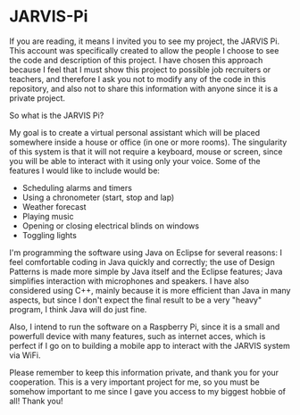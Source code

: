 # JARVIS-Pi

 If you are reading, it means I invited you to see my project, the JARVIS Pi.
 This account was specifically created to allow the people I choose to see the code and description of this project. I have chosen this approach because I feel that I must show this project to possible job recruiters or teachers, and therefore I ask you not to modify any of the code in this repository, and also not to share this information with anyone since it is a private project.

 So what is the JARVIS Pi?

 My goal is to create a virtual personal assistant which will be placed somewhere inside a house or office (in one or more rooms). The singularity of this system is that it will not require a keyboard, mouse or screen, since you will be able to interact with it using only your voice.
 Some of the features I would like to include would be:

* Scheduling alarms and timers
* Using a chronometer (start, stop and lap)
* Weather forecast
* Playing music
* Opening or closing electrical blinds on windows
* Toggling lights

 I'm programming the software using Java on Eclipse for several reasons: I feel comfortable coding in Java quickly and correctly; the use of Design Patterns is made more simple by Java itself and the Eclipse features; Java simplifies interaction with microphones and speakers.
 I have also considered using C++, mainly because it is more efficient than Java in many aspects, but since I don't expect the final result to be a very "heavy" program, I think Java will do just fine.

 Also, I intend to run the software on a Raspberry Pi, since it is a small and powerfull device with many features, such as internet acces, which is perfect if I go on to building a mobile app to interact with the JARVIS system via WiFi.

 Please remember to keep this information private, and thank you for your cooperation. This is a very important project for me, so you must be somehow important to me since I gave you access to my biggest hobbie of all! Thank you!
